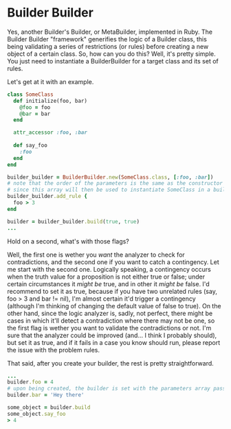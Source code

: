 # Builder Builder
Yes, another Builder's Builder, or MetaBuilder, implemented in Ruby.
The Builder Builder "framework" generifies the logic of a Builder class, this being validating a series of restrictions (or rules) before creating a new object of a certain class. So, how can you do this? Well, it's pretty simple. You just need to instantiate a BuilderBuilder for a target class and its set of rules. 

Let's get at it with an example.

```ruby
class SomeClass
  def initialize(foo, bar)
    @foo = foo
    @bar = bar
  end

  attr_accessor :foo, :bar
  
  def say_foo
    :foo
  end
end

builder_builder = BuilderBuilder.new(SomeClass.class, [:foo, :bar])
# note that the order of the parameters is the same as the constructor for SomeClass, 
# since this array will then be used to instantiate SomeClass in a built builder
builder_builder.add_rule {
  foo > 3
end

builder = builder_builder.build(true, true)
...
```

Hold on a second, what's with those flags?

Well, the first one is wether you _want_ the analyzer to check for contradictions, and the second one if you want to catch a contingency. Let me start with the second one. 
Logically speaking, a contingency occurs when the truth value for a proposition is not either true or false; under certain circumstances it _might be_ true, and in other it _might be_ false. I'd recommend to set it as true, because if you have two unrelated rules (say, foo > 3 and bar != nil), I'm almost certain it'd trigger a contingency (although I'm thinking of changing the default value of false to true).
On the other hand, since the logic analyzer is, sadly, not perfect, there might be cases in which it'll detect a contradiction where there may not be one, so the first flag is wether you want to validate the contradictions or not. I'm sure that the analyzer could be improved (and... I think I probably should), but set it as true, and if it fails in a case you know should run, please report the issue with the problem rules.

That said, after you create your builder, the rest is pretty straightforward.
```ruby
...
builder.foo = 4
# upon being created, the builder is set with the parameters array passed before to the builder_builder
builder.bar = 'Hey there'

some_object = builder.build
some_object.say_foo
> 4
```
